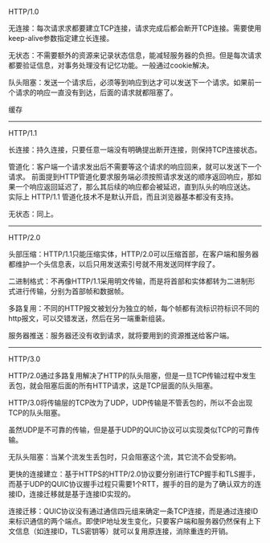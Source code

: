 HTTP/1.0

无连接：每次请求求都要建立TCP连接，请求完成后都会断开TCP连接。需要使用keep-alive参数指定建立长连接。

无状态：不需要额外的资源来记录状态信息，能减轻服务器的负担。但是每次请求都要验证信息，对事务处理没有记忆功能。一般通过cookie解决。

队头阻塞：发送一个请求后，必须等到响应到达才可以发送下一个请求。如果前一个请求的响应一直没有到达，后面的请求就都阻塞了。

缓存

------------------------------------------------------------------------------------------------------

HTTP/1.1

长连接：持久连接，只要任意一端没有明确提出断开连接，则保持TCP连接状态。
 
管道化：客户端一个请求发出后不需要等这个请求的响应回来，就可以发送下一个请求。
前面提到HTTP管道化要求服务端必须按照请求发送的顺序返回响应，那如果一个响应返回延迟了，那么其后续的响应都会被延迟，直到队头的响应送达。
实际上 HTTP/1.1 管道化技术不是默认开启，而且浏览器基本都没有支持。

无状态：同上。


------------------------------------------------------------------------------------------------------

HTTP/2.0       

头部压缩：HTTP/1.1只能压缩实体，HTTP/2.0可以压缩首部，在客户端和服务器都维护一个头信息表，以后只用发送索引号就不用发送同样字段了。

二进制格式：不再像HTTP/1.1采用明文传输，而是将首部和实体都转为二进制形式进行传输，分别为首部帧和数据帧。

多路复用：不同的HTTP报文被划分为独立的帧，每个帧都有流标识符标识不同的http报文，可以交错发送，然后在另一端重新组装。

服务器推送：服务器还没有收到请求，就将要用到的资源推送给客户端。


------------------------------------------------------------------------------------------------------

HTTP/3.0

HTTP/2.0通过多路复用解决了HTTP的队头阻塞，但是一旦TCP传输过程中发生丢包，就会阻塞后面的所有HTTP请求，这是TCP层面的队头阻塞。

HTTP/3.0将传输层的TCP改为了UDP，UDP传输是不管丢包的，所以不会出现TCP的队头阻塞。

虽然UDP是不可靠的传输，但是基于UDP的QUIC协议可以实现类似TCP的可靠传输。



无队头阻塞：当某个流发生丢包时，只会阻塞这个流，其它流不会受影响。

更快的连接建立：基于HTTPS的HTTP/2.0协议要分别进行TCP握手和TLS握手，而基于UDP的QUIC协议握手过程只需要1个RTT，握手的目的是为了确认双方的连接ID，连接迁移就是基于连接ID实现的。

连接迁移：QUIC协议没有通过通信四元组来确定一条TCP连接，而是通过连接ID来标识通信的两个端点。即使IP地址发生变化，只要客户端和服务器仍然保有上下文信息（如连接ID，TLS密钥等）就可以复用原连接，消除重连的开销。